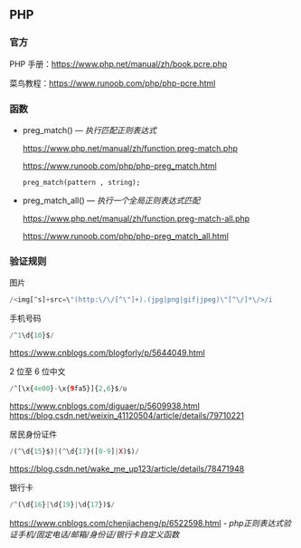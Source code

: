 ## PHP

### 官方

PHP 手册：https://www.php.net/manual/zh/book.pcre.php

菜鸟教程：https://www.runoob.com/php/php-pcre.html



### 函数

- preg_match() — *执行匹配正则表达式*

  https://www.php.net/manual/zh/function.preg-match.php

  https://www.runoob.com/php/php-preg_match.html

  `preg_match(pattern , string);`

- preg_match_all() — *执行一个全局正则表达式匹配*

  https://www.php.net/manual/zh/function.preg-match-all.php

  https://www.runoob.com/php/php-preg_match_all.html

### 验证规则

图片

```php
/<img[^s]+src=\"(http:\/\/[^\"]+).(jpg|png|gif|jpeg)\"[^\/]*\/>/i
```



手机号码

```php
/^1\d{10}$/
```

<https://www.cnblogs.com/blogforly/p/5644049.html>



2 位至 6 位中文

```php
/^[\x{4e00}-\x{9fa5}]{2,6}$/u
```

https://www.cnblogs.com/diguaer/p/5609938.html  
https://blog.csdn.net/weixin_41120504/article/details/79710221



居民身份证件

```php
/(^\d{15}$)|(^\d{17}([0-9]|X)$)/
```

https://blog.csdn.net/wake_me_up123/article/details/78471948



银行卡

```php
/^(\d{16}|\d{19}|\d{17})$/
```

https://www.cnblogs.com/chenjiacheng/p/6522598.html - *php正则表达式验证手机/固定电话/邮箱/身份证/银行卡自定义函数*
